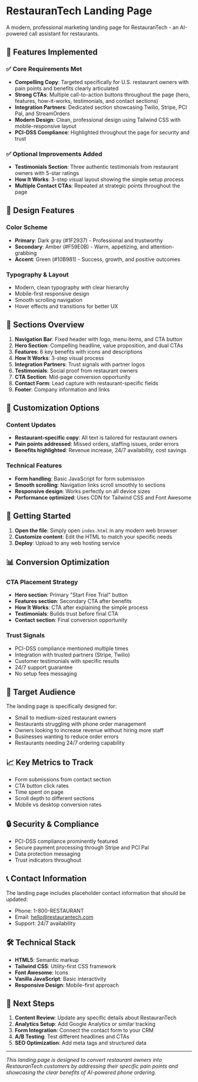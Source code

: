 # RestauranTech Landing Page

A modern, professional marketing landing page for RestauranTech - an AI-powered call assistant for restaurants.

## 🎯 Features Implemented

### ✅ Core Requirements Met

- **Compelling Copy**: Targeted specifically for U.S. restaurant owners with pain points and benefits clearly articulated
- **Strong CTAs**: Multiple call-to-action buttons throughout the page (hero, features, how-it-works, testimonials, and contact sections)
- **Integration Partners**: Dedicated section showcasing Twilio, Stripe, PCI Pal, and StreamOrders
- **Modern Design**: Clean, professional design using Tailwind CSS with mobile-responsive layout
- **PCI-DSS Compliance**: Highlighted throughout the page for security and trust

### ✅ Optional Improvements Added

- **Testimonials Section**: Three authentic testimonials from restaurant owners with 5-star ratings
- **How It Works**: 3-step visual layout showing the simple setup process
- **Multiple Contact CTAs**: Repeated at strategic points throughout the page

## 🎨 Design Features

### Color Scheme

- **Primary**: Dark gray (#1F2937) - Professional and trustworthy
- **Secondary**: Amber (#F59E0B) - Warm, appetizing, and attention-grabbing
- **Accent**: Green (#10B981) - Success, growth, and positive outcomes

### Typography & Layout

- Modern, clean typography with clear hierarchy
- Mobile-first responsive design
- Smooth scrolling navigation
- Hover effects and transitions for better UX

## 📱 Sections Overview

1. **Navigation Bar**: Fixed header with logo, menu items, and CTA button
2. **Hero Section**: Compelling headline, value proposition, and dual CTAs
3. **Features**: 6 key benefits with icons and descriptions
4. **How It Works**: 3-step visual process
5. **Integration Partners**: Trust signals with partner logos
6. **Testimonials**: Social proof from restaurant owners
7. **CTA Section**: Mid-page conversion opportunity
8. **Contact Form**: Lead capture with restaurant-specific fields
9. **Footer**: Company information and links

## 🔧 Customization Options

### Content Updates

- **Restaurant-specific copy**: All text is tailored for restaurant owners
- **Pain points addressed**: Missed orders, staffing issues, order errors
- **Benefits highlighted**: Revenue increase, 24/7 availability, cost savings

### Technical Features

- **Form handling**: Basic JavaScript for form submission
- **Smooth scrolling**: Navigation links scroll smoothly to sections
- **Responsive design**: Works perfectly on all device sizes
- **Performance optimized**: Uses CDN for Tailwind CSS and Font Awesome

## 🚀 Getting Started

1. **Open the file**: Simply open `index.html` in any modern web browser
2. **Customize content**: Edit the HTML to match your specific needs
3. **Deploy**: Upload to any web hosting service

## 📊 Conversion Optimization

### CTA Placement Strategy

- **Hero section**: Primary "Start Free Trial" button
- **Features section**: Secondary CTA after benefits
- **How It Works**: CTA after explaining the simple process
- **Testimonials**: Builds trust before final CTA
- **Contact section**: Final conversion opportunity

### Trust Signals

- PCI-DSS compliance mentioned multiple times
- Integration with trusted partners (Stripe, Twilio)
- Customer testimonials with specific results
- 24/7 support guarantee
- No setup fees messaging

## 🎯 Target Audience

The landing page is specifically designed for:

- Small to medium-sized restaurant owners
- Restaurants struggling with phone order management
- Owners looking to increase revenue without hiring more staff
- Businesses wanting to reduce order errors
- Restaurants needing 24/7 ordering capability

## 📈 Key Metrics to Track

- Form submissions from contact section
- CTA button click rates
- Time spent on page
- Scroll depth to different sections
- Mobile vs desktop conversion rates

## 🔒 Security & Compliance

- PCI-DSS compliance prominently featured
- Secure payment processing through Stripe and PCI Pal
- Data protection messaging
- Trust indicators throughout

## 📞 Contact Information

The landing page includes placeholder contact information that should be updated:

- Phone: 1-800-RESTAURANT
- Email: hello@restaurantech.com
- Support: 24/7 availability

## 🛠️ Technical Stack

- **HTML5**: Semantic markup
- **Tailwind CSS**: Utility-first CSS framework
- **Font Awesome**: Icons
- **Vanilla JavaScript**: Basic interactivity
- **Responsive Design**: Mobile-first approach

## 📝 Next Steps

1. **Content Review**: Update any specific details about RestauranTech
2. **Analytics Setup**: Add Google Analytics or similar tracking
3. **Form Integration**: Connect the contact form to your CRM
4. **A/B Testing**: Test different headlines and CTAs
5. **SEO Optimization**: Add meta tags and structured data

---

_This landing page is designed to convert restaurant owners into RestauranTech customers by addressing their specific pain points and showcasing the clear benefits of AI-powered phone ordering._
